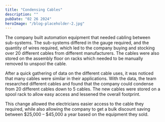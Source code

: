 ```yaml
---
title: "Condensing Cables"
description: ""
pubDate: "02 26 2024"
heroImage: "/blog-placeholder-2.jpg"
---
```


The company built automation equipment that needed cabling between sub-systems.  The sub-systems differed in the gauge required, and the quantity of wires required, which led to the company buying and stocking over 20 different cables from different manufacturers.  The cables were also stored on the assembly floor on racks which needed to be manually removed to unspool the cable.

After a quick gathering of data on the different cable uses, it was noticed that many cables were similar in their applications. With the data, the team researched different cables and found that the company could condense from 20 different cables down to 5 cables. The new cables were stored on a spool rack to allow easy access and lessened the overall footprint.

This change allowed the electricians easier access to the cable they required, while also allowing the company to get a bulk discount saving between $25,000 – $45,000 a year based on the equipment they sold.
